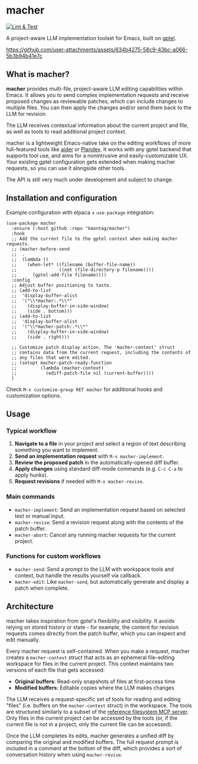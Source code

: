 # macher

[![Lint & Test](https://github.com/kmontag/macher/actions/workflows/validate.yml/badge.svg)](https://github.com/kmontag/macher/actions/workflows/validate.yml)

A project-aware LLM implementation toolset for Emacs, built on
[gptel](https://github.com/karthink/gptel).

https://github.com/user-attachments/assets/634b4275-58c9-43bc-a066-5b3b94b41e7c

## What is macher?

**macher** provides multi-file, project-aware LLM editing capabilities within Emacs. It allows you
to send complex implementation requests and receive proposed changes as reviewable patches, which
can include changes to multiple files. You can then apply the changes and/or send them back to the
LLM for revision.

The LLM receives contextual information about the current project and file, as well as tools to read
additional project context.

macher is a lightweight Emacs-native take on the editing workflows of more full-featured tools like
[aider](https://aider.chat/) or [Plandex](https://plandex.ai/). It works with any gptel backend that
supports tool use, and aims for a nonintrusive and easily-customizable UX. Your existing gptel
configuration gets extended when making macher requests, so you can use it alongside other tools.

The API is still very much under development and subject to change.

## Installation and configuration

Example configuration with elpaca + `use-package` integration:

```elisp
(use-package macher
  :ensure (:host github :repo "kmontag/macher")
  :hook
  ;; Add the current file to the gptel context when making macher requests.
  ;; (macher-before-send
  ;;  .
  ;;  (lambda ()
  ;;    (when-let* ((filename (buffer-file-name))
  ;;                ((not (file-directory-p filename))))
  ;;      (gptel-add-file filename))))
  :config
  ;; Adjust buffer positioning to taste.
  ;; (add-to-list
  ;;  'display-buffer-alist
  ;;  '("\\*macher:.*\\*"
  ;;    (display-buffer-in-side-window)
  ;;    (side . bottom)))
  ;; (add-to-list
  ;;  'display-buffer-alist
  ;;  '("\\*macher-patch:.*\\*"
  ;;    (display-buffer-in-side-window)
  ;;    (side . right)))

  ;; Customize patch display action. The 'macher-context' struct
  ;; contains data from the current request, including the contents of
  ;; any files that were edited.
  ;; (setopt macher-patch-ready-function
  ;;         (lambda (macher-context)
  ;;           (ediff-patch-file nil (current-buffer))))
  )
```

Check `M-x customize-group RET macher` for additional hooks and customization options.

## Usage

### Typical workflow

1. **Navigate to a file** in your project and select a region of text describing something you want
   to implement.
2. **Send an implementation request** with `M-x macher-implement`.
3. **Review the proposed patch** in the automatically-opened diff buffer.
4. **Apply changes** using standard diff-mode commands (e.g. `C-c C-a` to apply hunks).
5. **Request revisions** if needed with `M-x macher-revise`.

### Main commands

- `macher-implement`: Send an implementation request based on selected text or manual input.
- `macher-revise`: Send a revision request along with the contents of the patch buffer.
- `macher-abort`: Cancel any running macher requests for the current project.

### Functions for custom workflows

- `macher-send`: Send a prompt to the LLM with workspace tools and context, but handle the results
  yourself via callback.
- `macher-edit`: Like `macher-send`, but automatically generate and display a patch when complete.

## Architecture

macher takes inspiration from gptel's flexibility and visibility. It avoids relying on stored
history or state - for example, the content for revision requests comes directly from the patch
buffer, which you can inspect and edit manually.

Every macher request is self-contained. When you make a request, macher creates a `macher-context`
struct that acts as an ephemeral file-editing workspace for files in the current project. This
context maintains two versions of each file that gets accessed:

- **Original buffers**: Read-only snapshots of files at first-access time
- **Modified buffers**: Editable copies where the LLM makes changes

The LLM receives a request-specific set of tools for reading and editing "files" (i.e. buffers on
the `macher-context` struct) in the workspace. The tools are structured similarly to a subset of the
[reference filesystem MCP server](https://github.com/modelcontextprotocol/servers). Only files in
the current project can be accessed by the tools (or, if the current file is not in a project, only
the current file can be accessed).

Once the LLM completes its edits, macher generates a unified diff by comparing the original and
modified buffers. The full request prompt is included in a comment at the bottom of the diff, which
provides a sort of conversation history when using `macher-revise`.
